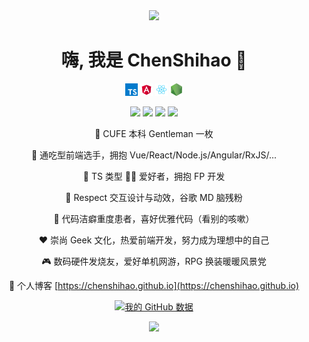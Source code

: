 <div align="center">

<img height="128" src="https://avatars.githubusercontent.com/u/16347192" />

# 嗨, 我是 ChenShihao 👋 

<code><img height="20" src="https://raw.githubusercontent.com/github/explore/80688e429a7d4ef2fca1e82350fe8e3517d3494d/topics/typescript/typescript.png"></code>
<code><img height="20" src="https://raw.githubusercontent.com/github/explore/80688e429a7d4ef2fca1e82350fe8e3517d3494d/topics/angular/angular.png"></code>
<code><img height="20" src="https://raw.githubusercontent.com/github/explore/80688e429a7d4ef2fca1e82350fe8e3517d3494d/topics/react/react.png"></code>
<code><img height="20" src="https://raw.githubusercontent.com/github/explore/80688e429a7d4ef2fca1e82350fe8e3517d3494d/topics/nodejs/nodejs.png"></code>

![](https://img.shields.io/badge/dynamic/json?label=GitHub%20Followers&query=%24.data.totalSubs&url=https%3A%2F%2Fapi.spencerwoo.com%2Fsubstats%2F%3Fsource%3Dgithub%26queryKey%3DChenShihao&labelColor=282c34&color=181717&logo=github&longCache=true)
![](https://img.shields.io/badge/dynamic/json?label=Weibo&query=$.data.totalSubs&url=https%3A%2F%2Fapi.spencerwoo.com%2Fsubstats%2F%3Fsource%3Dweibo%26queryKey%3D2278393790&labelColor=e71f19&color=040000&logo=sina-weibo&longCache=true)
![](https://img.shields.io/badge/dynamic/json?label=知乎&query=$.data.totalSubs&url=https%3A%2F%2Fapi.spencerwoo.com%2Fsubstats%2F%3Fsource%3Dzhihu%26queryKey%3Dwei-te-chen-xian-sen-5&color=282c34&labelColor=0084ff&longCache=true)
![](https://img.shields.io/badge/dynamic/json?label=Steam&query=%24.data.totalSubs&url=https%3A%2F%2Fapi.spencerwoo.com%2Fsubstats%2F%3Fsource%3DsteamGames%26queryKey%3D76561198364973331&suffix=%20Games&logo=steam&labelColor=134375&color=0b1a37&longCache=true)

🏫 CUFE 本科 Gentleman 一枚

🤟 通吃型前端选手，拥抱 Vue/React/Node.js/Angular/RxJS/...

🤣 TS 类型 🤸‍♂️ 爱好者，拥抱 FP 开发

💅 Respect 交互设计与动效，谷歌 MD 脑残粉

🤖 代码洁癖重度患者，喜好优雅代码（看别的咳嗽）

❤️ 崇尚 Geek 文化，热爱前端开发，努力成为理想中的自己

🎮 数码硬件发烧友，爱好单机网游，RPG 换装暖暖风景党

🚪 个人博客 [https://chenshihao.github.io](https://chenshihao.github.io)

[![我的 GitHub 数据](https://github-readme-stats.vercel.app/api?username=ChenShihao&show_icons=true&theme=onedark)]()

![](https://komarev.com/ghpvc/?username=ChenShihao)

</div>
